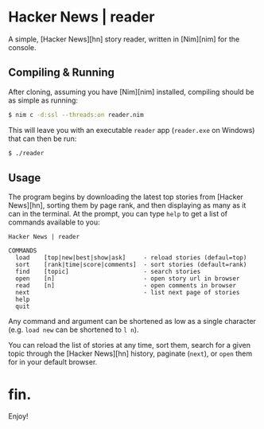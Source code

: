 # Hacker News | reader

A simple, [Hacker News][hn] story reader, written in [Nim][nim] for the console.

## Compiling & Running

After cloning, assuming you have [Nim][nim] installed, compiling should be as simple as running:

```bash
$ nim c -d:ssl --threads:on reader.nim
```

This will leave you with an executable `reader` app (`reader.exe` on Windows) that can then be run:

```bash
$ ./reader
```

## Usage

The program begins by downloading the latest top stories from [Hacker News][hn], sorting them by page rank, and then displaying as many as it can in the terminal. At the prompt, you can type `help` to get a list of commands available to you:

```
Hacker News | reader

COMMANDS
  load    [top|new|best|show|ask]     - reload stories (defaul=top)
  sort    [rank|time|score|comments]  - sort stories (default=rank)
  find    [topic]                     - search stories
  open    [n]                         - open story url in browser
  read    [n]                         - open comments in browser
  next                                - list next page of stories
  help
  quit
```

Any command and argument can be shortened as low as a single character (e.g. `load new` can be shortened to `l n`).

You can reload the list of stories at any time, sort them, search for a given topic through the [Hacker News][hn] history, paginate (`next`), or `open` them for in your default browser.

# fin.

Enjoy!
